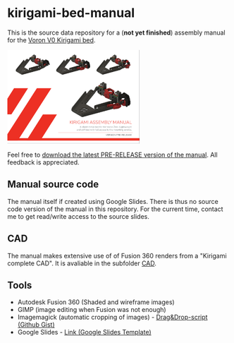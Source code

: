 # kirigami-bed-manual

This is the source data repository for a (**not yet finished**) assembly manual for the [Voron V0 Kirigami bed](https://github.com/christophmuellerorg/voron_0_kirigami_bed).

[<img src="Images/ManualFront.png" width="300">](PRE-RELEASE%20Kirigami%20Assembly%20Manual.pdf)
    
Feel free to [download the latest PRE-RELEASE version of the manual](PRE-RELEASE%20Kirigami%20Assembly%20Manual.pdf). All feedback is appreciated.

## Manual source code
The manual itself if created using Google Slides. 
There is thus no source code version of the manual in this repository. 
For the current time, contact me to get read/write access to the source slides.

## CAD
The manual makes extensive use of of Fusion 360 renders from a "Kirigami complete CAD". It is avaliable in the subfolder [CAD](CAD).

## Tools
* Autodesk Fusion 360 (Shaded and wireframe images)
* GIMP (image editing when Fusion was not enough)
* Imagemagick (automatic cropping of images) - [Drag&Drop-script (Github Gist)](https://gist.github.com/Kagee/bf2a226dd93ce9f606c6e7832fe188e3)
* Google Slides - [Link (Google Slides Template)](https://docs.google.com/presentation/d/1pmqJNl_5oPr7llVEg32YjIzOz8KS_hGxE1-wYMvLugQ/edit#slide=id.p)
